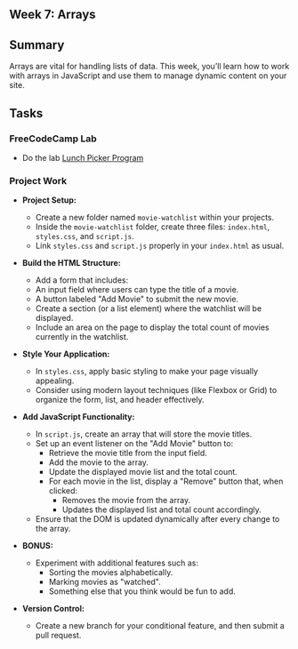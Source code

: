 ## Week 7: Arrays

## Summary  
Arrays are vital for handling lists of data. This week, you’ll learn how to work with arrays in JavaScript and use them to manage dynamic content on your site.

## Tasks

### FreeCodeCamp Lab 

  - Do the lab [Lunch Picker Program](https://www.freecodecamp.org/learn/full-stack-developer/lab-lunch-picker-program/build-a-lunch-picker-program)

### Project Work

  - **Project Setup:**

    - Create a new folder named `movie-watchlist` within your projects.
    - Inside the `movie-watchlist` folder, create three files: `index.html`, `styles.css`, and `script.js`.
    - Link `styles.css` and `script.js` properly in your `index.html` as usual.

  - **Build the HTML Structure:**

    - Add a form that includes:
    - An input field where users can type the title of a movie.
    - A button labeled "Add Movie" to submit the new movie.
    - Create a section (or a list element) where the watchlist will be displayed.
    - Include an area on the page to display the total count of movies currently in the watchlist.

  - **Style Your Application:**

    - In `styles.css`, apply basic styling to make your page visually appealing.
    - Consider using modern layout techniques (like Flexbox or Grid) to organize the form, list, and header effectively.

  - **Add JavaScript Functionality:**

    - In `script.js`, create an array that will store the movie titles.
    - Set up an event listener on the "Add Movie" button to:
      - Retrieve the movie title from the input field.
      - Add the movie to the array.
      - Update the displayed movie list and the total count.
      - For each movie in the list, display a "Remove" button that, when clicked:
        - Removes the movie from the array.
        - Updates the displayed list and total count accordingly.
    - Ensure that the DOM is updated dynamically after every change to the array.

  - **BONUS:**
    - Experiment with additional features such as:
      - Sorting the movies alphabetically.
      - Marking movies as "watched".
      - Something else that you think would be fun to add.

- **Version Control:**
  - Create a new branch for your conditional feature, and then submit a pull request.
